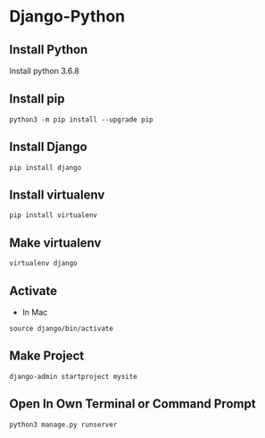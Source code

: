 # Django-Python

## Install Python 

Install python 3.6.8

## Install pip

```terminal
python3 -m pip install --upgrade pip
```

## Install Django

```terminal
pip install django
```

## Install virtualenv

```terminal
pip install virtualenv
```

## Make virtualenv

```terminal
virtualenv django
```

## Activate 

* In Mac
  
```terminal
source django/bin/activate
```

## Make Project

```terminal
django-admin startproject mysite
```

## Open In Own Terminal or Command Prompt

```terminal
python3 manage.py runserver
```
